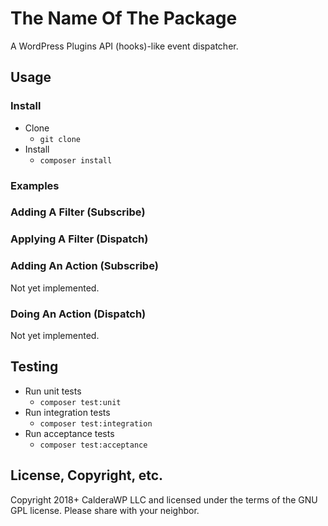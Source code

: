 # The Name Of The Package
A WordPress Plugins API (hooks)-like event dispatcher.

## Usage

### Install
* Clone
    - `git clone`
* Install
    - `composer install`
### Examples

### Adding A Filter (Subscribe)

### Applying A Filter (Dispatch)

### Adding An Action (Subscribe)
Not yet implemented.

### Doing An Action (Dispatch)
Not yet implemented.

## Testing
* Run unit tests
    - `composer test:unit`
* Run integration tests
    - `composer test:integration`
* Run acceptance tests
    - `composer test:acceptance`
    
## License, Copyright, etc.
Copyright 2018+ CalderaWP LLC and licensed under the terms of the GNU GPL license. Please share with your neighbor.
